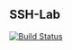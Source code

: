 ## SSH-Lab


[![Build Status](https://travis-ci.org/hklhai/ssh-lab.svg?branch=master)](https://travis-ci.org/hklhai/ssh-lab)